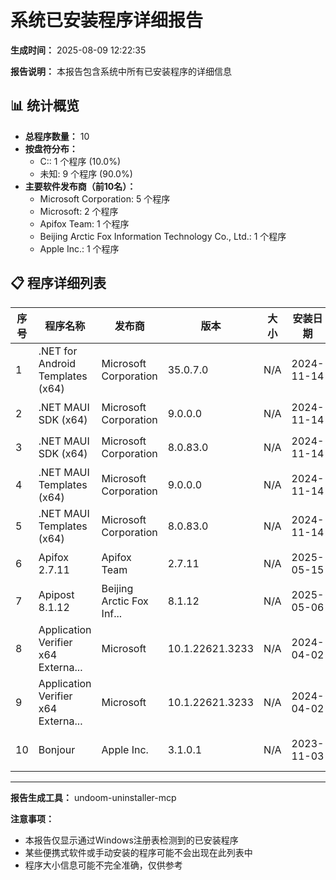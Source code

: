 # 系统已安装程序详细报告

**生成时间：** 2025-08-09 12:22:35

**报告说明：** 本报告包含系统中所有已安装程序的详细信息

## 📊 统计概览

- **总程序数量：** 10
- **按盘符分布：**
  - C:: 1 个程序 (10.0%)
  - 未知: 9 个程序 (90.0%)
- **主要软件发布商（前10名）：**
  - Microsoft Corporation: 5 个程序
  - Microsoft: 2 个程序
  - Apifox Team: 1 个程序
  - Beijing Arctic Fox Information Technology Co., Ltd.: 1 个程序
  - Apple Inc.: 1 个程序

## 📋 程序详细列表

| 序号 | 程序名称 | 发布商 | 版本 | 大小 | 安装日期 | 盘符 | 安装位置 |
|------|----------|--------|------|------|----------|------|----------|
| 1 | .NET for Android Templates (x64) | Microsoft Corporation | 35.0.7.0 | N/A | 2024-11-14 | 未知 |  |
| 2 | .NET MAUI SDK (x64) | Microsoft Corporation | 9.0.0.0 | N/A | 2024-11-14 | 未知 |  |
| 3 | .NET MAUI SDK (x64) | Microsoft Corporation | 8.0.83.0 | N/A | 2024-11-14 | 未知 |  |
| 4 | .NET MAUI Templates (x64) | Microsoft Corporation | 9.0.0.0 | N/A | 2024-11-14 | 未知 |  |
| 5 | .NET MAUI Templates (x64) | Microsoft Corporation | 8.0.83.0 | N/A | 2024-11-14 | 未知 |  |
| 6 | Apifox 2.7.11 | Apifox Team | 2.7.11 | N/A | 2025-05-15 | 未知 |  |
| 7 | Apipost 8.1.12 | Beijing Arctic Fox Inf... | 8.1.12 | N/A | 2025-05-06 | 未知 |  |
| 8 | Application Verifier x64 Externa... | Microsoft | 10.1.22621.3233 | N/A | 2024-04-02 | 未知 |  |
| 9 | Application Verifier x64 Externa... | Microsoft | 10.1.22621.3233 | N/A | 2024-04-02 | 未知 |  |
| 10 | Bonjour | Apple Inc. | 3.1.0.1 | N/A | 2023-11-03 | C: | C:\Program Files (x86)\Bonjour\ |


---

**报告生成工具：** undoom-uninstaller-mcp

**注意事项：**
- 本报告仅显示通过Windows注册表检测到的已安装程序
- 某些便携式软件或手动安装的程序可能不会出现在此列表中
- 程序大小信息可能不完全准确，仅供参考
